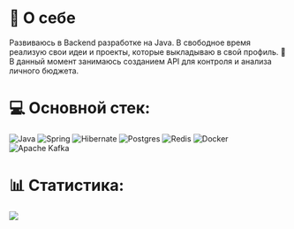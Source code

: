 # :bookmark_tabs: О себе
Развиваюсь в Backend разработке на Java. В свободное время реализую свои идеи и проекты, которые выкладываю в свой профиль.
🎯 В данный момент занимаюсь созданием API для контроля и анализа личного бюджета.

# :computer: Основной стек:
![Java](https://img.shields.io/badge/java-%23ED8B00.svg?style=for-the-badge&logo=openjdk&logoColor=white)
![Spring](https://img.shields.io/badge/spring-%236DB33F.svg?style=for-the-badge&logo=spring&logoColor=white)
![Hibernate](https://img.shields.io/badge/Hibernate-59666C?style=for-the-badge&logo=Hibernate&logoColor=white)
![Postgres](https://img.shields.io/badge/postgres-%23316192.svg?style=for-the-badge&logo=postgresql&logoColor=white)
![Redis](https://img.shields.io/badge/redis-%23DD0031.svg?style=for-the-badge&logo=redis&logoColor=white)
![Docker](https://img.shields.io/badge/docker-%230db7ed.svg?style=for-the-badge&logo=docker&logoColor=white)
![Apache Kafka](https://img.shields.io/badge/Apache%20Kafka-000?style=for-the-badge&logo=apachekafka)

# :bar_chart: Статистика:
![](https://nirzak-streak-stats.vercel.app/?user=KaznacheevPavel&theme=dark&hide_border=true)  
